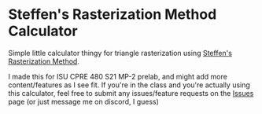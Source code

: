 # Steffen's Rasterization Method Calculator

Simple little calculator thingy for triangle rasterization using [Steffen's Rasterization Method](https://github.com/RSchneyer/raster_calc/blob/main/steffens_rasterization_method.pdf). 

I made this for ISU CPRE 480 S21 MP-2 prelab, and might add more content/features as I see fit. If you're in the class and you're actually using this calculator, feel free to submit any issues/feature requests on the [Issues](https://github.com/RSchneyer/raster_calc/issues) page (or just message me on discord, I guess)
